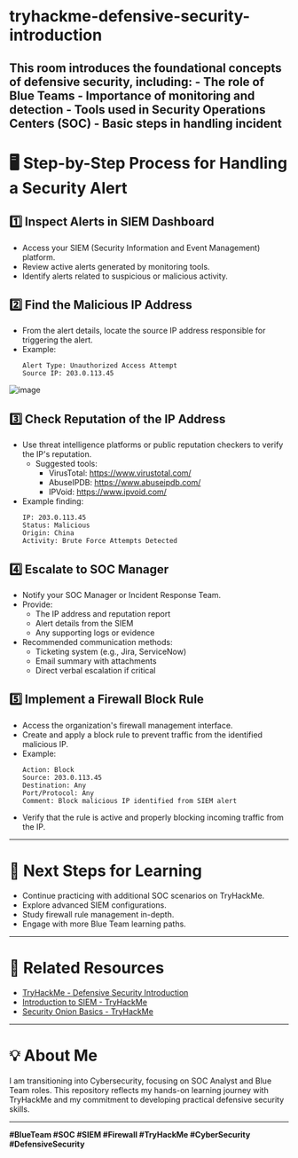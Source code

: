 # tryhackme-defensive-security-introduction
This room introduces the foundational concepts of defensive security, including: - The role of Blue Teams - Importance of monitoring and detection - Tools used in Security Operations Centers (SOC) - Basic steps in handling incident
---

# 🖥️ Step-by-Step Process for Handling a Security Alert

## 1️⃣ Inspect Alerts in SIEM Dashboard
- Access your SIEM (Security Information and Event Management) platform.
- Review active alerts generated by monitoring tools.
- Identify alerts related to suspicious or malicious activity.

## 2️⃣ Find the Malicious IP Address
- From the alert details, locate the source IP address responsible for triggering the alert.
- Example:
  ```
  Alert Type: Unauthorized Access Attempt
  Source IP: 203.0.113.45
  ```
![image](https://github.com/user-attachments/assets/63d76fba-f0e4-4ad7-9a26-518f45228e94)

## 3️⃣ Check Reputation of the IP Address
- Use threat intelligence platforms or public reputation checkers to verify the IP's reputation.
  - Suggested tools:
    - VirusTotal: https://www.virustotal.com/
    - AbuseIPDB: https://www.abuseipdb.com/
    - IPVoid: https://www.ipvoid.com/
- Example finding:
  ```
  IP: 203.0.113.45
  Status: Malicious
  Origin: China
  Activity: Brute Force Attempts Detected
  ```

## 4️⃣ Escalate to SOC Manager
- Notify your SOC Manager or Incident Response Team.
- Provide:
  - The IP address and reputation report
  - Alert details from the SIEM
  - Any supporting logs or evidence
- Recommended communication methods:
  - Ticketing system (e.g., Jira, ServiceNow)
  - Email summary with attachments
  - Direct verbal escalation if critical

## 5️⃣ Implement a Firewall Block Rule
- Access the organization's firewall management interface.
- Create and apply a block rule to prevent traffic from the identified malicious IP.
- Example:
  ```
  Action: Block
  Source: 203.0.113.45
  Destination: Any
  Port/Protocol: Any
  Comment: Block malicious IP identified from SIEM alert
  ```
- Verify that the rule is active and properly blocking incoming traffic from the IP.

---

# 🚀 Next Steps for Learning
- Continue practicing with additional SOC scenarios on TryHackMe.
- Explore advanced SIEM configurations.
- Study firewall rule management in-depth.
- Engage with more Blue Team learning paths.

---

# 🔗 Related Resources
- [TryHackMe - Defensive Security Introduction](https://tryhackme.com/room/defensivesecurityintro)
- [Introduction to SIEM - TryHackMe](https://tryhackme.com/room/introtosiem)
- [Security Onion Basics - TryHackMe](https://tryhackme.com/room/securityonionintro)

---

# 💡 About Me
I am transitioning into Cybersecurity, focusing on SOC Analyst and Blue Team roles. This repository reflects my hands-on learning journey with TryHackMe and my commitment to developing practical defensive security skills.

---

**#BlueTeam #SOC #SIEM #Firewall #TryHackMe #CyberSecurity #DefensiveSecurity**
